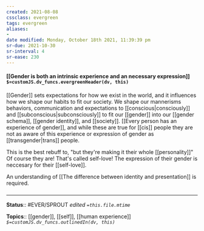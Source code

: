 ```yaml
---
created: 2021-08-08
cssclass: evergreen
tags: evergreen
aliases:
-
date modified: Monday, October 18th 2021, 11:39:39 pm
sr-due: 2021-10-30
sr-interval: 4
sr-ease: 230
---
```


#### [[Gender is both an intrinsic experience and an necessary expression]] `$=customJS.dv_funcs.evergreenHeader(dv, this)`

[[Gender]] sets expectations for how we exist in the world, and it influences how we shape our habits to fit our society. We shape our mannerisms behaviors, communication and expectations to [[conscious|consciously]] and [[subconscious|subconsciously]] to fit our [[gender]] into our [[gender schema]], [[gender identity]], and [[society]]. [[Every person has an experience of gender]], and while these are true for [[cis]] people they are not as aware of this experience or expression of gender as [[transgender|trans]] people. 

This is the best rebuff to, "but they're making it their whole [[personality]]" Of course they are! That's called self-love! The expression of their gender is neccesary for their [[self-love]].

An understanding of [[The difference between identity and presentation]] is required.

### <hr class="footnote"/>

**Status**:: #EVER/SPROUT
*edited `=this.file.mtime`*

**Topics**:: [[gender]], [[self]], [[human experience]]
*`$=customJS.dv_funcs.outlinedIn(dv, this)`*

